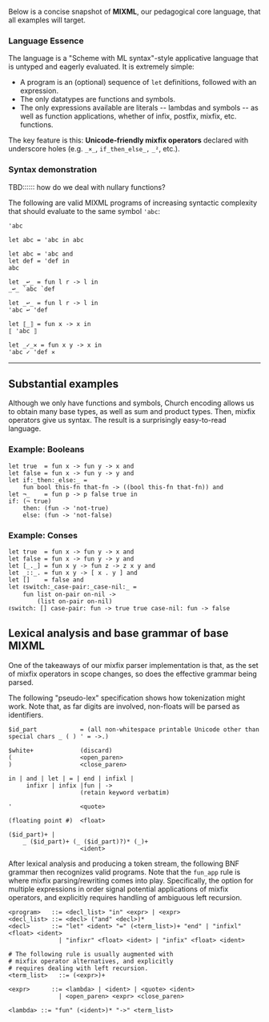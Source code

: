 Below is a concise snapshot of **MIXML**, our pedagogical core language, that all examples will target.

### Language Essence

The language is a "Scheme with ML syntax"-style applicative language that is untyped and eagerly evaluated. It is
extremely simple:

- A program is an (optional) sequence of `let` definitions, followed with an expression.
- The only datatypes are functions and symbols.
- The only expressions available are literals -- lambdas and symbols -- as well as function applications, whether
of infix, postfix, mixfix, etc. functions.

The key feature is this: **Unicode‑friendly mixfix operators** declared with underscore holes (e.g. `_×_`, `if_then_else_,` `_²`, etc.).

### Syntax demonstration


TBD:::::: how do we deal with nullary functions?

The following are valid MIXML programs of increasing syntactic
complexity that should evaluate to the same symbol `'abc`:

```
'abc
```

```
let abc = 'abc in abc
```

```
let abc = 'abc and
let def = 'def in
abc
```

```
let _↩_ = fun l r -> l in
_↩_ `abc `def
```

```
let _↩_ = fun l r -> l in
'abc ↩ 'def
```

```
let ⟦_⟧ = fun x -> x in
⟦ 'abc ⟧
```

```
let _✓_✕ = fun x y -> x in
'abc ✓ 'def ✕
```
---

## Substantial examples

Although we only have functions and symbols, Church encoding allows us to obtain many base types, as well as sum and product types. Then, mixfix operators give us syntax. The result is a surprisingly easy-to-read language.

### Example: Booleans

```
let true  = fun x -> fun y -> x and
let false = fun x -> fun y -> y and
let if:_then:_else:_ =
    fun bool this-fn that-fn -> ((bool this-fn that-fn)) and
let ¬_    = fun p -> p false true in
if: (¬ true)
    then: (fun -> 'not-true)
    else: (fun -> 'not-false)

```

### Example: Conses

```
let true  = fun x -> fun y -> x and
let false = fun x -> fun y -> y and
let [_._] = fun x y -> fun z -> z x y and
let _::_. = fun x y -> [ x . y ] and
let []    = false and
let ℓswitch:_case-pair:_case-nil:_ =
    fun list on-pair on-nil ->
        (list on-pair on-nil)
ℓswitch: [] case-pair: fun -> true true case-nil: fun -> false
```



## Lexical analysis and base grammar of base MIXML 

One of the takeaways of our mixfix parser implementation is that, as the set of mixfix operators
in scope changes, so does the effective grammar being parsed.

The following "pseudo-lex" specification shows how tokenization might work. Note
that, as far digits are involved, non-floats will be parsed as identifiers.

```{lex}
$id_part            = (all non-whitespace printable Unicode other than special chars _ ( ) ' = ->.)

$white+             (discard)
(                   <open_paren>
)                   <close_paren>

in | and | let | = | end | infixl |
     infixr | infix |fun | ->
                    (retain keyword verbatim)

'                   <quote>

(floating point #)  <float>

($id_part)+ |
    _ ($id_part)+ (_ ($id_part)?)* (_)+
                    <ident>
```

After lexical analysis and producing a token stream, the following
BNF grammar then recognizes valid programs. Note that the `fun_app`
rule is where mixfix parsing/rewriting comes into play. Specifically,
the option for multiple expressions in order signal potential
applications of mixfix operators, and explicitly requires handling
of ambiguous left recursion.


```{bnf}
<program>   ::= <decl_list> "in" <expr> | <expr>
<decl_list> ::= <decl> ("and" <decl>)*
<decl>      ::= "let" <ident> "=" (<term_list>)+ "end" | "infixl" <float> <ident> 
              | "infixr" <float> <ident> | "infix" <float> <ident>

# The following rule is usually augmented with
# mixfix operator alternatives, and explicitly
# requires dealing with left recursion.
<term_list>   ::= (<expr>)+

<expr>      ::= <lambda> | <ident> | <quote> <ident>
              | <open_paren> <expr> <close_paren>

<lambda> ::= "fun" (<ident>)* "->" <term_list>
```
